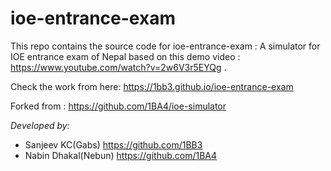 # ioe-entrance-exam
This repo contains the source code for  ioe-entrance-exam : A simulator for IOE entrance exam of Nepal based on this demo video : https://www.youtube.com/watch?v=2w6V3r5EYQg .

Check the work from here:
https://1bb3.github.io/ioe-entrance-exam

Forked from :
https://github.com/1BA4/ioe-simulator

_Developed by:_
- Sanjeev KC(Gabs) https://github.com/1BB3
- Nabin Dhakal(Nebun) https://github.com/1BA4


